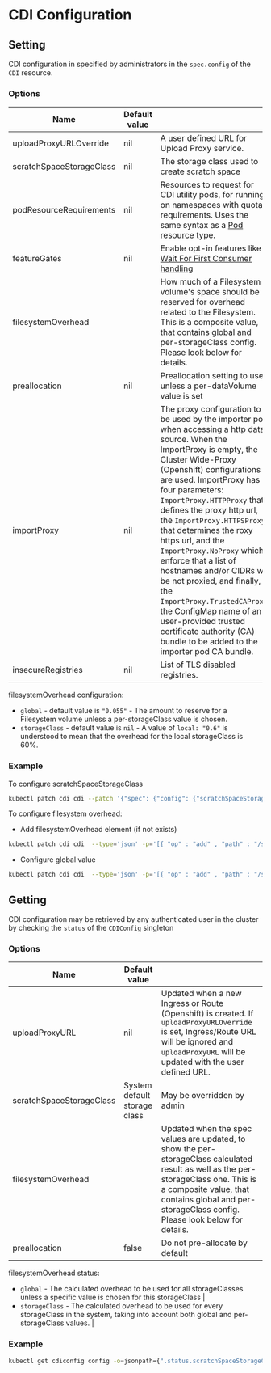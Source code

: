 # CDI Configuration

## Setting

CDI configuration in specified by administrators in the `spec.config` of the `CDI` resource.

### Options

| Name                     | Default value |                                                                                                                                                                                                                              |
| ------------------------ | ------------- | ---------------------------------------------------------------------------------------------------------------------------------------------------------------------------------------------------------------------------- |
| uploadProxyURLOverride   | nil           | A user defined URL for Upload Proxy service.                                                                                                                                                                                 |
| scratchSpaceStorageClass | nil           | The storage class used to create scratch space                                                                                                                                                                               |
| podResourceRequirements  | nil           | Resources to request for CDI utility pods, for running on namespaces with quota requirements. Uses the same syntax as a [Pod resource](https://kubernetes.io/docs/concepts/configuration/manage-resources-containers/) type. |
| featureGates             | nil           | Enable opt-in features like [Wait For First Consumer handling](waitforfirstconsumer-storage-handling.md)                                                                                                                     |
| filesystemOverhead       |               | How much of a Filesystem volume's space should be reserved for overhead related to the Filesystem. This is a composite value, that contains global and per-storageClass config. Please look below for details.                                                                                                                           |
| preallocation            | nil           | Preallocation setting to use unless a per-dataVolume value is set                                                                                                                                                            |
| importProxy              | nil           | The proxy configuration to be used by the importer pod when accessing a http data source. When the ImportProxy is empty, the Cluster Wide-Proxy (Openshift) configurations are used. ImportProxy has four parameters: `ImportProxy.HTTPProxy` that defines the proxy http url, the `ImportProxy.HTTPSProxy` that determines the roxy https url, and the `ImportProxy.NoProxy` which enforce that a list of hostnames and/or CIDRs will be not proxied, and finally, the `ImportProxy.TrustedCAProxy`, the ConfigMap name of an user-provided trusted certificate authority (CA) bundle to be added to the importer pod CA bundle. |
| insecureRegistries       | nil           | List of TLS disabled registries. |



filesystemOverhead configuration:
 - `global` - default value is `"0.055"` - The amount to reserve for a Filesystem volume unless a per-storageClass value is chosen.                                                                                                                                     
 - `storageClass` - default value is `nil` - A value of `local: "0.6"` is understood to mean that the overhead for the local storageClass is 60%.

### Example

To configure scratchSpaceStorageClass 
```bash
kubectl patch cdi cdi --patch '{"spec": {"config": {"scratchSpaceStorageClass": "local"}}}' --type merge
```
To configure filesystem overhead:
- Add filesystemOverhead element (if not exists)
```bash
kubectl patch cdi cdi  --type='json' -p='[{ "op" : "add" , "path" : "/spec/config/filesystemOverhead" , "value" : {} }]'
```
- Configure global value
```bash
kubectl patch cdi cdi  --type='json' -p='[{ "op" : "add" , "path" : "/spec/config/filesystemOverhead/global" , "value" : "0.0" }]'
```
## Getting

CDI configuration may be retrieved by any authenticated user in the cluster by checking the `status` of the `CDIConfig` singleton

### Options

| Name                     | Default value                |                                                                                                                                                                                                   |
| ------------------------ | ---------------------------- | ------------------------------------------------------------------------------------------------------------------------------------------------------------------------------------------------- |
| uploadProxyURL           | nil                          | Updated when a new Ingress or Route (Openshift) is created. If `uploadProxyURLOverride` is set, Ingress/Route URL will be ignored and `uploadProxyURL` will be updated with the user defined URL. |
| scratchSpaceStorageClass | System default storage class | May be overridden by admin                                                                                                                                                                        |
| filesystemOverhead       |                              | Updated when the spec values are updated, to show the per-storageClass calculated result as well as the per-storageClass one.  This is a composite value, that contains global and per-storageClass config. Please look below for details.                                                                     |
| preallocation            | false                        | Do not pre-allocate by default                                                                                                                                                                    |


filesystemOverhead status:
- `global` - The calculated overhead to be used for all storageClasses unless a specific value is chosen for this storageClass                                                                                 |
- `storageClass` - The calculated overhead to be used for every storageClass in the system, taking into account both global and per-storageClass values.                                                             |

### Example

```bash
kubectl get cdiconfig config -o=jsonpath={".status.scratchSpaceStorageClass"}
```
